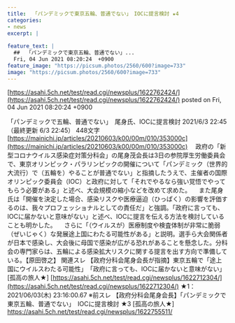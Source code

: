 ```yaml
---
title:  「パンデミックで東京五輪、普通でない」　IOCに提言検討 ★4  
categories:
- news
excerpt: |
  
feature_text: |
  ##  「パンデミックで東京五輪、普通でない」...
  Fri, 04 Jun 2021 08:20:24  +0900
feature_image: "https://picsum.photos/2560/600?image=733"
image: "https://picsum.photos/2560/600?image=733"
---
```


[https://asahi.5ch.net/test/read.cgi/newsplus/1622762424/](https://asahi.5ch.net/test/read.cgi/newsplus/1622762424/)
posted on Fri, 04 Jun 2021 08:20:24  +0900

<!--more-->

「パンデミックで五輪、普通でない」　尾身氏、IOCに提言検討 2021/6/3 22:45（最終更新 6/3 22:45） 448文字 [https://mainichi.jp/articles/20210603/k00/00m/010/353000c](https://mainichi.jp/articles/20210603/k00/00m/010/353000c) 　政府の「新型コロナウイルス感染症対策分科会」の尾身茂会長は3日の参院厚生労働委員会で、東京オリンピック・パラリンピックの開催について「パンデミック（世界的大流行）で（五輪を）やることが普通でない」と指摘したうえで、主催者の国際オリンピック委員会（IOC）と政府に対して「それでやるなら強い覚悟でやってもらう必要がある」と述べ、大会規模の縮小などを改めて求めた。 　また尾身氏は「開催を決定した場合、感染リスクや医療逼迫（ひっぱく）の影響を評価するのは、我々プロフェッショナルとしての責任だ」と強調。「政府に言っても、IOCに届かないと意味がない」と述べ、IOCに提言を伝える方法を検討していることも明かした。 　さらに「（ウイルスが）医療制度や検査体制が非常に脆弱（ぜいじゃく）な発展途上国にわたる可能性がある」と説明。選手ら大会関係者が日本で感染し、大会後に母国で感染が広がる恐れがあることを懸念した。分科会の専門家らは、五輪による感染拡大リスクに関する提言を出す方向で準備している。【原田啓之】 関連スレ 【政府分科会尾身会長が指摘】東京五輪で「途上国にウイルスわたる可能性」　「政府に言っても、IOCに届かないと意味がない」 [孤高の旅人★] [https://asahi.5ch.net/test/read.cgi/newsplus/1622712304/](https://asahi.5ch.net/test/read.cgi/newsplus/1622712304/) ★1：2021/06/03(木) 23:16:00.67 ※前スレ 【政府分科会尾身会長】「パンデミックで東京五輪、普通でない」　IOCに提言検討 ★3 [孤高の旅人★] https://asahi.5ch.net/test/read.cgi/newsplus/1622755511/
